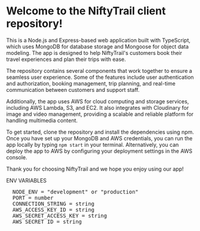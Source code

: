 <h1>Welcome to the NiftyTrail client repository!</h1>

This is a Node.js and Express-based web application built with TypeScript, which uses MongoDB for database storage and Mongoose for object data modeling. The app is designed to help NiftyTrail's customers book their travel experiences and plan their trips with ease.

The repository contains several components that work together to ensure a seamless user experience. Some of the features include user authentication and authorization, booking management, trip planning, and real-time communication between customers and support staff.

Additionally, the app uses AWS for cloud computing and storage services, including AWS Lambda, S3, and EC2. It also integrates with Cloudinary for image and video management, providing a scalable and reliable platform for handling multimedia content.

To get started, clone the repository and install the dependencies using npm. Once you have set up your MongoDB and AWS credentials, you can run the app locally by typing `npm start` in your terminal. Alternatively, you can deploy the app to AWS by configuring your deployment settings in the AWS console.

Thank you for choosing NiftyTrail and we hope you enjoy using our app!

ENV VARIABLES
<pre>
  NODE_ENV = "development" or "production"
  PORT = number
  CONNECTION_STRING = string
  AWS_ACCESS_KEY_ID = string
  AWS_SECRET_ACCESS_KEY = string
  AWS_SECRET_ID = string
</pre>
